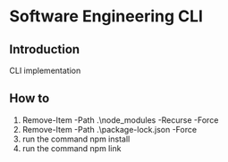 # Software Engineering CLI

## Introduction
CLI implementation

## How to
1. Remove-Item -Path .\node_modules -Recurse -Force
2. Remove-Item -Path .\package-lock.json -Force
3. run the command npm install
4. run the command npm link